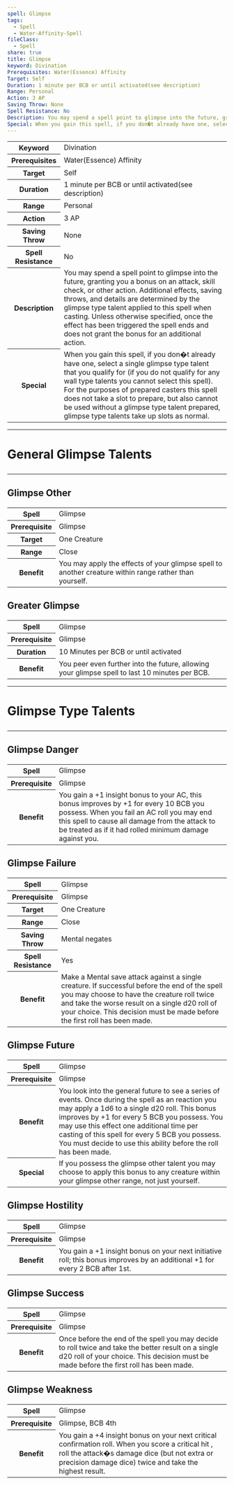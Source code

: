 ```yaml
---
spell: Glimpse
tags:
  - Spell
  - Water-Affinity-Spell
fileClass:
  - Spell
share: true
title: Glimpse
keyword: Divination
Prerequisites: Water(Essence) Affinity
Target: Self
Duration: 1 minute per BCB or until activated(see description)
Range: Personal
Action: 3 AP
Saving Throw: None
Spell Resistance: No
Description: You may spend a spell point to glimpse into the future, granting you a bonus on an attack, skill check, or other action. Additional effects, saving throws, and details are determined by the glimpse type talent applied to this spell when casting. Unless otherwise specified, once the effect has been triggered the spell ends and does not grant the bonus for an additional action.
Special: When you gain this spell, if you don�t already have one, select a single glimpse type talent that you qualify for (if you do not qualify for any wall type talents you cannot select this spell). For the purposes of prepared casters this spell does not take a slot to prepare, but also cannot be used without a glimpse type talent prepared, glimpse type talents take up slots as normal.
---
```


<p><span style="overflow-x: auto;"><table><tbody><tr><th>Keyword</th><td>Divination</td></tr><tr><th>Prerequisites</th><td>Water(Essence) Affinity</td></tr><tr><th>Target</th><td>Self</td></tr><tr><th>Duration</th><td>1 minute per BCB or until activated(see description)</td></tr><tr><th>Range</th><td>Personal</td></tr><tr><th>Action</th><td>3 AP</td></tr><tr><th>Saving Throw</th><td>None</td></tr><tr><th>Spell Resistance</th><td>No</td></tr><tr><th>Description</th><td>You may spend a spell point to glimpse into the future, granting you a bonus on an attack, skill check, or other action. Additional effects, saving throws, and details are determined by the glimpse type talent applied to this spell when casting. Unless otherwise specified, once the effect has been triggered the spell ends and does not grant the bonus for an additional action.</td></tr><tr><th>Special</th><td>When you gain this spell, if you don�t already have one, select a single glimpse type talent that you qualify for (if you do not qualify for any wall type talents you cannot select this spell). For the purposes of prepared casters this spell does not take a slot to prepare, but also cannot be used without a glimpse type talent prepared, glimpse type talents take up slots as normal.</td></tr></tbody></table></span></p><span><span><hr></span></span><h1><span><p>General Glimpse Talents</p></span></h1><span><span><hr></span></span><h2><span><p>Glimpse Other</p></span></h2><p><span style="overflow-x: auto;"><table><tbody><tr><th>Spell</th><td>Glimpse</td></tr><tr><th>Prerequisite</th><td>Glimpse</td></tr><tr><th>Target</th><td>One Creature</td></tr><tr><th>Range</th><td>Close</td></tr><tr><th>Benefit</th><td>You may apply the effects of your glimpse spell to another creature within range rather than yourself.</td></tr></tbody></table></span></p><h2><span><p>Greater Glimpse</p></span></h2><p><span style="overflow-x: auto;"><table><tbody><tr><th>Spell</th><td>Glimpse</td></tr><tr><th>Prerequisite</th><td>Glimpse</td></tr><tr><th>Duration</th><td>10 Minutes per BCB or until activated</td></tr><tr><th>Benefit</th><td>You peer even further into the future, allowing your glimpse spell to last 10 minutes per BCB.</td></tr></tbody></table></span></p><span><span><hr></span></span><h1><span><p>Glimpse Type Talents</p></span></h1><span><span><hr></span></span><h2><span><p>Glimpse Danger</p></span></h2><p><span style="overflow-x: auto;"><table><tbody><tr><th>Spell</th><td>Glimpse</td></tr><tr><th>Prerequisite</th><td>Glimpse</td></tr><tr><th>Benefit</th><td>You gain a +1 insight bonus to your AC, this bonus improves by +1 for every 10 BCB you possess. When you fail an AC roll you may end this spell to cause all damage from the attack to be treated as if it had rolled minimum damage against you.</td></tr></tbody></table></span></p><h2><span><p>Glimpse Failure</p></span></h2><p><span style="overflow-x: auto;"><table><tbody><tr><th>Spell</th><td>Glimpse</td></tr><tr><th>Prerequisite</th><td>Glimpse</td></tr><tr><th>Target</th><td>One Creature</td></tr><tr><th>Range</th><td>Close</td></tr><tr><th>Saving Throw</th><td>Mental negates</td></tr><tr><th>Spell Resistance</th><td>Yes</td></tr><tr><th>Benefit</th><td>Make a Mental save attack against a single creature. If successful before the end of the spell you may choose to have the creature roll twice and take the worse result on a single d20 roll of your choice. This decision must be made before the first roll has been made.</td></tr></tbody></table></span></p><h2><span><p>Glimpse Future</p></span></h2><p><span style="overflow-x: auto;"><table><tbody><tr><th>Spell</th><td>Glimpse</td></tr><tr><th>Prerequisite</th><td>Glimpse</td></tr><tr><th>Benefit</th><td>You look into the general future to see a series of events. Once during the spell as an reaction you may apply a 1d6 to a single d20 roll. This bonus improves by +1 for every 5 BCB you possess. You may use this effect one additional time per casting of this spell for every 5 BCB you possess. You must decide to use this ability before the roll has been made.</td></tr><tr><th>Special</th><td>If you possess the glimpse other talent you may choose to apply this bonus to any creature within your glimpse other range, not just yourself.</td></tr></tbody></table></span></p><h2><span><p>Glimpse Hostility</p></span></h2><p><span style="overflow-x: auto;"><table><tbody><tr><th>Spell</th><td>Glimpse</td></tr><tr><th>Prerequisite</th><td>Glimpse</td></tr><tr><th>Benefit</th><td>You gain a +1 insight bonus on your next initiative roll; this bonus improves by an additional +1 for every 2 BCB after 1st.</td></tr></tbody></table></span></p><h2><span><p>Glimpse Success</p></span></h2><p><span style="overflow-x: auto;"><table><tbody><tr><th>Spell</th><td>Glimpse</td></tr><tr><th>Prerequisite</th><td>Glimpse</td></tr><tr><th>Benefit</th><td>Once before the end of the spell you may decide to roll twice and take the better result on a single d20 roll of your choice. This decision must be made before the first roll has been made.</td></tr></tbody></table></span></p><h2><span><p>Glimpse Weakness</p></span></h2><p><span style="overflow-x: auto;"><table><tbody><tr><th>Spell</th><td>Glimpse</td></tr><tr><th>Prerequisite</th><td>Glimpse, BCB 4th</td></tr><tr><th>Benefit</th><td>You gain a +4 insight bonus on your next critical confirmation roll. When you score a
critical hit
, roll the attack�s damage dice (but not extra or precision damage dice) twice and take the highest result. </td></tr></tbody></table></span></p>